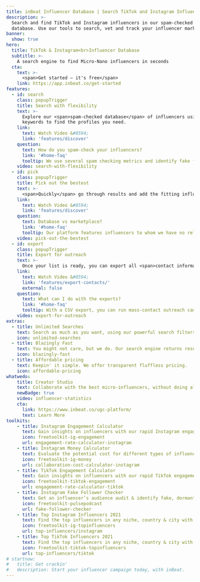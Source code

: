 ```yaml
---
title: inBeat Influencer Database | Search TikTok and Instagram Influencers
description: >-
  Search and find TikTok and Instagram influencers in our spam-checked influencer
  database. Use our tools to search, vet and track your influencer marketing campaigns.
banner:
  show: true
hero:
  title: TikTok & Instagram<br>Influencer Database
  subtitle: >-
    A search engine to find Micro-Nano influencers in seconds
  cta:
    text: >-
      <span>Get started — it's free</span>
    link: https://app.inbeat.co/get-started
features:
  - id: search
    class: popupTrigger
    title: Search with flexibility
    text: >-
      Explore our <span>spam-checked database</span> of influencers using metrics and
      keywords to find the profiles you need.
    link:
      text: Watch Video &#8594;
      link: 'features/discover'
    question:
      text: How do you spam-check your influencers?
      link: '#home-faq'
      tooltip: We use several spam checking metrics and identify fake followers to vet the influencers we add to our database. 
    video: search-with-flexibility
  - id: pick
    class: popupTrigger
    title: Pick out the bestest
    text: >-
      <span>Quickly</span> go through results and add the fitting influencers to your list. 
    link:
      text: Watch Video &#8594;
      link: 'features/discover'
    question:
      text: Database vs marketplace?
      link: '#home-faq'
      tooltip: Our platform features influencers to whom we have no relationship to. We are a database of automatically added creators not a talent agency. 
    video: pick-out-the-bestest
  - id: export
    class: popupTrigger
    title: Export for outreach
    text: >-
      Once your list is ready, you can export all <span>contact information</span> in a click. 
    link:
      text: Watch Video &#8594;
      link: 'features/export-contacts/'
      external: false
    question:
      text: What can I do with the exports?
      link: '#home-faq'
      tooltip: With a CSV export, you can run mass-contact outreach campaigns with other tools to contact influencers in bulk.
    video: export-for-outreach
extras:
  - title: Unlimited Searches
    text: Search as much as you want, using our powerful search filters.
    icon: unlimited-searches
  - title: Blazingly Fast
    text: You might not care, but we do. Our search engine returns results in milliseconds. We take pride in that.
    icon: blazingly-fast
  - title: Affordable pricing
    text: Keepin' it simple. We offer transparent fluffless pricing.
    icon: affordable-pricing
whatwedo:
    title: Creator Studio
    text: Collaborate with the best micro-influencers, without doing all the work. Save hundres of hours. No more endless discovery, email pitches and influencer ghosting. Inbeat handles it all for you
    newBadge: true 
    video: influencer-statistics 
    cta:
      link: https://www.inbeat.co/ugc-platform/
      text: Learn More
toolkits:
    - title: Instagram Engagement Calculator
      text: Gain insights on influencers with our rapid Instagram engagement checker.
      icon: freetoolkit-ig-engagement
      url: engagement-rate-calculator-instagram
    - title: Instagram Money Calculator
      text: Evaluate the potential cost for different types of influencer collaborations.
      icon: freetoolkit-ig-money
      url: collaboration-cost-calculator-instagram
    - title: TikTok Engagement Calculator
      text: Gain insights on influencers with our rapid TikTok engagement checker.
      icon: freetoolkit-tiktok-engagement
      url: engagement-rate-calculator-tiktok
    - title: Instagram Fake Follower Checker
      text: Get an influencer’s audience audit & identify fake, dormant or suspect followers.
      icon: freetoolkit-pulsepodcast
      url: fake-follower-checker
    - title: Top Instagram Influencers 2021
      text: Find the top influencers in any niche, country & city with our Top Lists.
      icon: freetoolkit-ig-topinfluencers
      url: top-influencers/instagram
    - title: Top TikTok Influencers 2021
      text: Find the top influencers in any niche, country & city with our Top Lists.
      icon: freetoolkit-tiktok-topinfluencers
      url: top-influencers/tiktok
# startnow:
#   title: Get crackin'
#   description: Start your influencer campaign today, with inBeat.
---
```

